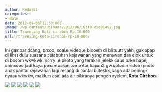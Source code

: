 ```yaml
---
author: Redaksi
categories:
- Note
date: 2012-06-08T12:30:00Z
image: /wp-content/uploads/2012/06/163f9-dsc01492.jpg
title: Traveling Kota cirebon Rp.10.000
url: /traveling-kota-cirebon-rp-10-000/
---
```


Ini gambar doang, brooo, soal.e video .e blooom di bliituutt yahh, gak apap di lihat dulu suasana pelabuhan kejawanan yang menawan dan elok untuk di booom wkwkwk, sorry .e photo yang terakhir jelekk caus pake hape, chinoooo jadi kaya penampakan .ee entar kapan2 gw uplodin video+photo anak pantai kejawanan lagi renang di pantai butekkk, kaga ada bening2 nyaaa wkwkw, maklum asal ada air pikiranya pengen nyelem, **Kota Cirebon.**

![](/wp-content/uploads/2012/06/72ca6-a9c49-dsc01476.jpg)
![](/wp-content/uploads/2012/06/b061c-d30b0-dsc01475.jpg)
![](/wp-content/uploads/2012/06/163f9-dsc01492.jpg)
![](/wp-content/uploads/2012/06/3916f-dsc01482.jpg)
![](/wp-content/uploads/2012/06/0968f-dsc014791.jpg)
![](/wp-content/uploads/2012/06/d3718-dsc01490.jpg)
